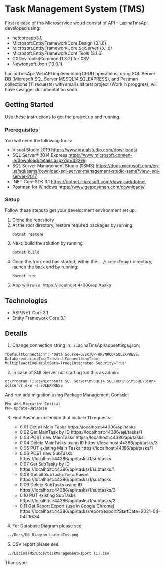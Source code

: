 # Task Management System (TMS)
First release of this Microservice would consist of API - LacinaTmsApi developed using:  
* netcoreapp3.1, 
* Microsoft.EntityFrameworkCore.Design  (3.1.6)
* Microsoft.EntityFrameworkCore.SqlServer (3.1.6)
* Microsoft.EntityFrameworkCore.Tools (3.1.6)
* CXDevToolkitCommon (1.3.2)  for CSV
* Newtonsoft.Json (13.0.1)

LacinaTmsApi: WebAPI implementing CRUD operations, using SQL Server DB (Microsoft SQL Server MSSQL14.SQLEXPRESS), and Postman collections (11 requests)
with small unit test project (Work in proggres), will have swagger documentation soon. 

## Getting Started
Use these instructions to get the project up and running.

### Prerequisites
You will need the following tools:

* Visual Studio 2019 https://www.visualstudio.com/downloads/
* SQL Server® 2014 Express https://www.microsoft.com/en-ie/download/details.aspx?id=42299
* SQL Server Management Studio (SSMS) https://docs.microsoft.com/en-us/sql/ssms/download-sql-server-management-studio-ssms?view=sql-server-2017
* .NET Core SDK 3.1 https://dotnet.microsoft.com/download/dotnet
* Postman for Windows https://www.getpostman.com/downloads/

### Setup
Follow these steps to get your development environment set up:  

  1. Clone the repository
  2. At the root directory, restore required packages by running:
     ```
     dotnet restore
     ```
  3. Next, build the solution by running:
     ```
     dotnet build
     ```
  4. Once the front end has started, within the `../LacinaTmsApi` directory, launch the back end by running:
     ```
	 dotnet run
	 ```
 5. App will run at  https://localhost:44386/api/tasks
  


## Technologies
* ASP.NET Core 3.1
* Entity Framework Core 3.1


## Details  

 1. Change connection string in ../LacinaTmsApi/appsettings.json; 
   ```
  "DefaultConnection": "Data Source=DESKTOP-0KVNRQD\SQLEXPRESS; Database=LacinaTms;Trusted_Connection=True; MultipleActiveResultSets=True;Integrated Security=True"
   ```

 2. In case of SQL Server not starting run this as admin: 
   ```
  c:\Program Files\Microsoft SQL Server\MSSQL14.SQLEXPRESS\MSSQL\Binn> sqlservr.exe -s SQLEXPRESS
   ```

  And run add migration using Package Management Console:
   ```
   PM> Add-Migration Initial
   PM> Update-Database 
   ```

3.   Find Postman collection that include 11 requests:
      * 0.01 Get all Main Tasks             https://localhost:44386/api/tasks 
      * 0.02 Get MainTask by ID             https://localhost:44386/api/tasks/1
      * 0.03 POST new MainTasks             https://localhost:44386/api/tasks 
      * 0.04 Delete MainTasks using ID      https://localhost:44386/api/tasks/3
      * 0.05 PUT existing Main Tasks        https://localhost:44386/api/tasks/1
      * 0.06 POST new SubTasks              https://localhost:44386/api/tasks/1/subtasks
      * 0.07 Get SubTasks by ID             https://localhost:44386/api/tasks/1/subtasks/1 
      * 0.08 Get all SubTasks for a Parent  https://localhost:44386/api/tasks/1/subtasks
      * 0.09 Delete SubTasks using ID       https://localhost:44386/api/tasks/1/subtasks/3
      * 0.10 PUT existing SubTasks          https://localhost:44386/api/tasks/1/subtasks/2
      * 0.11 Get Report Export (use in Google Chrome)  https://localhost:44386/api/tasks/report/export?StartDate=2021-04-04T10:34

4.   For Database Diagram please see:
   ```
    ../Docs/DB_Diagram_LacinaTms.png                                                       
  ```
  
5.   CSV report please see:
   ```
    ../LacinaTMS/Docs/taskManagementReport (1).csv
  ```

Thank you.


